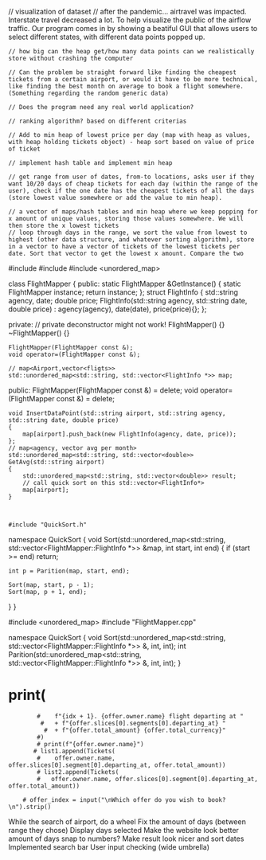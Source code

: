  // visualization of dataset
    // after the pandemic... airtravel was impacted. Interstate travel decreased a lot. To help visualize the public of the airflow traffic. Our program comes in by showing a beatiful GUI that allows users to select different states, with different data points popped up.

    // how big can the heap get/how many data points can we realistically store without crashing the computer

    // Can the problem be straight forward like finding the cheapest tickets from a certain airport, or would it have to be more technical, like finding the best month on average to book a flight somewhere. (Something regarding the random generic data)

    // Does the program need any real world application?

    // ranking algorithm? based on different criterias

    // Add to min heap of lowest price per day (map with heap as values, with heap holding tickets object) - heap sort based on value of price of ticket

    // implement hash table and implement min heap

    // get range from user of dates, from-to locations, asks user if they want 10/20 days of cheap tickets for each day (within the range of the user), check if the one date has the cheapest tickets of all the days (store lowest value somewhere or add the value to min heap).

    // a vector of maps/hash tables and min heap where we keep popping for x amount of unique values, storing those values somewhere. We will then store the x lowest tickets
    // loop through days in the range, we sort the value from lowest to highest (other data structure, and whatever sorting algorithm), store in a vector to have a vector of tickets of the lowest tickets per date. Sort that vector to get the lowest x amount. Compare the two


#include <vector>
#include <string>
#include <unordered_map>

class FlightMapper
{
public:
    static FlightMapper &GetInstance()
    {
        static FlightMapper instance;
        return instance;
    };
    struct FlightInfo
    {
        std::string agency, date;
        double price;
        FlightInfo(std::string agency, std::string date, double price)
            : agency(agency), date(date), price(price){};
    };

private:
    // private deconstructor might not work!
    FlightMapper() {}
    ~FlightMapper() {}

    FlightMapper(FlightMapper const &);
    void operator=(FlightMapper const &);

    // map<Airport,vector<fligts>>
    std::unordered_map<std::string, std::vector<FlightInfo *>> map;

public:
    FlightMapper(FlightMapper const &) = delete;
    void operator=(FlightMapper const &) = delete;

    void InsertDataPoint(std::string airport, std::string agency, std::string date, double price)
    {
        map[airport].push_back(new FlightInfo(agency, date, price));
    };
    // map<agency, vector avg per month>
    std::unordered_map<std::string, std::vector<double>> GetAvg(std::string airport)
    {
        std::unordered_map<std::string, std::vector<double>> result;
        // call quick sort on this std::vector<FlightInfo*>
        map[airport];
    }



    #include "QuickSort.h"

namespace QuickSort
{
  void Sort(std::unordered_map<std::string, std::vector<FlightMapper::FlightInfo *>> &map, int start, int end)
  {
    if (start >= end)
      return;

    int p = Parition(map, start, end);

    Sort(map, start, p - 1);
    Sort(map, p + 1, end);
  }
}


#include <unordered_map>
#include "FlightMapper.cpp"

namespace QuickSort
{
  void Sort(std::unordered_map<std::string, std::vector<FlightMapper::FlightInfo *>> &, int, int);
  int Parition(std::unordered_map<std::string, std::vector<FlightMapper::FlightInfo *>> &, int, int);
}

  # print(
            #    f"{idx + 1}. {offer.owner.name} flight departing at "
             #   + f"{offer.slices[0].segments[0].departing_at} "
              #  + f"{offer.total_amount} {offer.total_currency}"
            #)
            # print(f"{offer.owner.name}")
           # list1.append(Tickets(
            #    offer.owner.name, offer.slices[0].segment[0].departing_at, offer.total_amount))
            # list2.append(Tickets(
            #   offer.owner.name, offer.slices[0].segment[0].departing_at, offer.total_amount))

        # offer_index = input("\nWhich offer do you wish to book?\n").strip()




While the search of airport, do a wheel
Fix the amount of days (between range they chose)
Display days selected
Make the website look better
amount of days snap to numbers?
Make result look nicer and sort dates
Implemented search bar
User input checking (wide umbrella)
